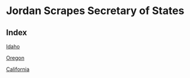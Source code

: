 # Jordan Scrapes Secretary of States

## Index

[Idaho](https://github.com/aarmora/jordan-scrapes-secretary-of-states/tree/master/src/idaho)

[Oregon](https://github.com/aarmora/jordan-scrapes-secretary-of-states/tree/master/src/oregon)

[California](https://github.com/aarmora/jordan-scrapes-secretary-of-states/tree/master/src/california)